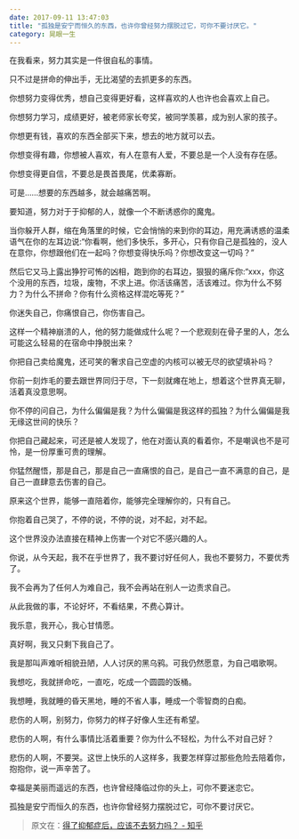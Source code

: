 ```yaml
---
date: 2017-09-11 13:47:03
title: "孤独是安宁而恒久的东西，也许你曾经努力摆脱过它，可你不要讨厌它。"
category: 晃眼一生
---
```



在我看来，努力其实是一件很自私的事情。

只不过是拼命的伸出手，无比渴望的去抓更多的东西。


你想努力变得优秀，想自己变得更好看，这样喜欢的人也许也会喜欢上自己。

你想努力学习，成绩更好，被老师家长夸奖，被同学羡慕，成为别人家的孩子。

你想更有钱，喜欢的东西全部买下来，想去的地方就可以去。

你想变得有趣，你想被人喜欢，有人在意有人爱，不要总是一个人没有存在感。

你想变得更自信，不要总是畏首畏尾，优柔寡断。

可是……想要的东西越多，就会越痛苦啊。

要知道，努力对于于抑郁的人，就像一个不断诱惑你的魔鬼。

当你躲开人群，缩在角落里的时候，它会悄悄的来到你的耳边，用充满诱惑的温柔语气在你的左耳边说:“你看啊，他们多快乐，多开心，只有你自己是孤独的，没人在意你，你想跟他们在一起吗？你想变得快乐吗？你想改变这一切吗？”

然后它又马上露出狰狞可怖的凶相，跑到你的右耳边，狠狠的痛斥你:“xxx，你这个没用的东西，垃圾，废物，不求上进。你活该痛苦，活该难过。你为什么不努力？为什么不拼命？你有什么资格这样混吃等死？”

你迷失自己，你痛恨自己，你伤害自己。

这样一个精神崩溃的人，他的努力能做成什么呢？一个悲观刻在骨子里的人，怎么可能这么轻易的在宿命中挣脱出来？

你把自己卖给魔鬼，还可笑的奢求自己空虚的内核可以被无尽的欲望填补吗？

你前一刻炸毛的要去跟世界同归于尽，下一刻就瘫在地上，想着这个世界真无聊，活着真没意思啊。

你不停的问自己，为什么偏偏是我？为什么偏偏是我这样的孤独？为什么偏偏是我无缘这世间的快乐？


你把自己藏起来，可还是被人发现了，他在对面认真的看着你，不是嘲讽也不是可怜，是一份厚重可贵的理解。

你猛然醒悟，那是自己，那是自己一直痛恨的自己，是自己一直不满意的自己，是自己一直肆意去伤害的自己。

原来这个世界，能够一直陪着你，能够完全理解你的，只有自己。

你抱着自己哭了，不停的说，不停的说，对不起，对不起。

这个世界没办法直接在精神上伤害一个对它不感兴趣的人。

你说，从今天起，我不在乎世界了，我不要讨好任何人，我也不要努力，不要优秀了。

我不会再为了任何人为难自己，我不会再站在别人一边责求自己。

从此我做的事，不论好坏，不看结果，不费心算计。

我乐意，我开心，我心甘情愿。

真好啊，我又只剩下我自己了。

我是那叫声难听相貌丑陋，人人讨厌的黑乌鸦。可我仍然愿意，为自己唱歌啊。

我想吃，我就拼命吃，一直吃，吃成一个圆圆的饭桶。

我想睡，我就睡的昏天黑地，睡的不省人事，睡成一个零智商的白痴。

悲伤的人啊，别努力，你努力的样子好像人生还有希望。

悲伤的人啊，有什么事情比活着重要？你为什么不轻松，为什么不对自己好？

悲伤的人啊，不要哭。这世上快乐的人这样多，我要怎样穿过那些危险去陪着你，抱抱你，说一声辛苦了。

幸福是美丽而遥远的东西，也许曾经降临过你的头上，可你不要迷恋它。

孤独是安宁而恒久的东西，也许你曾经努力摆脱过它，可你不要讨厌它。

> 原文在：[得了抑郁症后，应该不去努力吗？ - 知乎](https://www.zhihu.com/question/64748089/answer/226298022)

